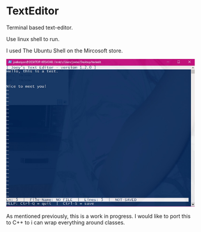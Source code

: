 # TextEditor
Terminal based text-editor.

Use linux shell to run.

I used The Ubuntu Shell on the Mircosoft store.

![alt text](https://github.com/JoeBoiii72/TextEditor/blob/master/screenshots/Capture.jpg)


As mentioned previously, this is a work in progress. I would like to port this to C++ to i can wrap everything around classes. 
